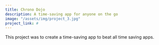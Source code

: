 ```yaml
---
title: Chrono Dojo
description: A time-saving app for anyone on the go
image: "/assets/img/project_3.jpg"
project_link: #
---
```


This project was to create a time-saving app to beat all time saving apps.